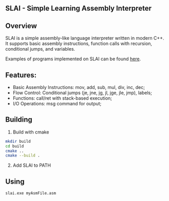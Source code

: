 SLAI - Simple Learning Assembly Interpreter
---
Overview
---
SLAI is a simple assembly-like language interpreter written in modern C++. It supports basic assembly instructions, function calls with recursion, conditional jumps, and variables.

Examples of programs implemented on SLAI can be found [here](https://github.com/LincolnCox29/SLAI/tree/main/examples).

Features:
---
- Basic Assembly Instructions: mov, add, sub, mul, div, inc, dec;
- Flow Control: Conditional jumps (je, jne, jg, jl, jge, jle, jmp), labels;
- Functions: call/ret with stack-based execution;
- I/O Operations: msg command for output;

Building
---
1. Build with cmake
```bash
mkdir build
cd build
cmake ..
cmake --build .
```
2. Add SLAI to PATH

Using
---
```bash
slai.exe myAsmFile.asm
```
